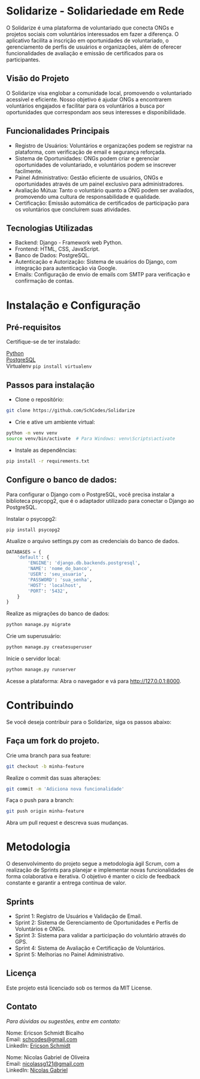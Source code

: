 # Solidarize - Solidariedade em Rede  

O Solidarize é uma plataforma de voluntariado que conecta ONGs e projetos sociais com voluntários interessados em fazer a diferença. O aplicativo facilita a inscrição em oportunidades de voluntariado, o gerenciamento de perfis de usuários e organizações, além de oferecer funcionalidades de avaliação e emissão de certificados para os participantes.

## Visão do Projeto  

O Solidarize visa englobar a comunidade local, promovendo o voluntariado acessível e eficiente. Nosso objetivo é ajudar ONGs a encontrarem voluntários engajados e facilitar para os voluntários a busca por oportunidades que correspondam aos seus interesses e disponibilidade.

## Funcionalidades Principais  

- Registro de Usuários: Voluntários e organizações podem se registrar na plataforma, com verificação de email e segurança reforçada.  
- Sistema de Oportunidades: ONGs podem criar e gerenciar oportunidades de voluntariado, e voluntários podem se inscrever facilmente.  
- Painel Administrativo: Gestão eficiente de usuários, ONGs e oportunidades através de um painel exclusivo para administradores.  
- Avaliação Mútua: Tanto o voluntário quanto a ONG podem ser avaliados, promovendo uma cultura de responsabilidade e qualidade.  
- Certificação: Emissão automática de certificados de participação para os voluntários que concluírem suas atividades.  

## Tecnologias Utilizadas  

+ Backend: Django - Framework web Python.
+ Frontend: HTML, CSS, JavaScript.
+ Banco de Dados: PostgreSQL.
+ Autenticação e Autorização: Sistema de usuários do Django, com integração para autenticação via Google.
+ Emails: Configuração de envio de emails com SMTP para verificação e confirmação de contas.

# Instalação e Configuração  

## Pré-requisitos

Certifique-se de ter instalado:

[Python](https://www.python.org/downloads/)  
[PostgreSQL](https://www.postgresql.org/download/)  
Virtualenv ` pip install virtualenv `  

## Passos para instalação

- Clone o repositório:

```sh
git clone https://github.com/SchCodes/Solidarize
```

- Crie e ative um ambiente virtual:

```sh
python -m venv venv
source venv/bin/activate  # Para Windows: venv\Scripts\activate
```

- Instale as dependências:

```sh
pip install -r requirements.txt
```

## Configure o banco de dados:

Para configurar o Django com o PostgreSQL, você precisa instalar a biblioteca psycopg2, que é o adaptador utilizado para conectar o Django ao PostgreSQL.  

Instalar o psycopg2:  

``` pip install psycopg2 ```  

Atualize o arquivo settings.py com as credenciais do banco de dados.

```py
DATABASES = {
    'default': {
        'ENGINE': 'django.db.backends.postgresql',
        'NAME': 'nome_do_banco',
        'USER': 'seu_usuario',
        'PASSWORD': 'sua_senha',
        'HOST': 'localhost',
        'PORT': '5432',
    }
}
```
Realize as migrações do banco de dados:

```sh
python manage.py migrate
```

Crie um superusuário:

```sh
python manage.py createsuperuser
```

Inicie o servidor local:

```sh
python manage.py runserver
```

Acesse a plataforma: Abra o navegador e vá para http://127.0.0.1:8000.

# Contribuindo

Se você deseja contribuir para o Solidarize, siga os passos abaixo:

## Faça um fork do projeto.

Crie uma branch para sua feature:
```sh
git checkout -b minha-feature
```

Realize o commit das suas alterações:
```sh
git commit -m 'Adiciona nova funcionalidade'
```

Faça o push para a branch:
```sh
git push origin minha-feature
```

Abra um pull request e descreva suas mudanças.

# Metodologia

O desenvolvimento do projeto segue a metodologia ágil Scrum, com a realização de Sprints para planejar e implementar novas funcionalidades de forma colaborativa e iterativa. O objetivo é manter o ciclo de feedback constante e garantir a entrega contínua de valor.

## Sprints  

- Sprint 1: Registro de Usuários e Validação de Email.  
- Sprint 2: Sistema de Gerenciamento de Oportunidades e Perfis de Voluntários e ONGs.  
- Sprint 3: Sistema para validar a participação do voluntário através do GPS.  
- Sprint 4: Sistema de Avaliação e Certificação de Voluntários.  
- Sprint 5: Melhorias no Painel Administrativo.

## Licença   

Este projeto está licenciado sob os termos da MIT License.  

## Contato  

*Para dúvidas ou sugestões, entre em contato:*

Nome: Ericson Schmidt Bicalho  
Email: schcodes@gmail.com  
LinkedIn: [Ericson Schmidt](https://www.linkedin.com/in/ericson-schmidt-bicalho/)  

Nome: Nicolas Gabriel de Oliveira  
Email: nicolassg121@gmail.com  
LinkedIn: [Nicolas Gabriel](https://www.linkedin.com/in/nicolasgbo/)  
